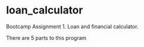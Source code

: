 # loan_calculator
Bootcamp Assignment 1. Loan and financial calculator.

There are 5 parts to this program